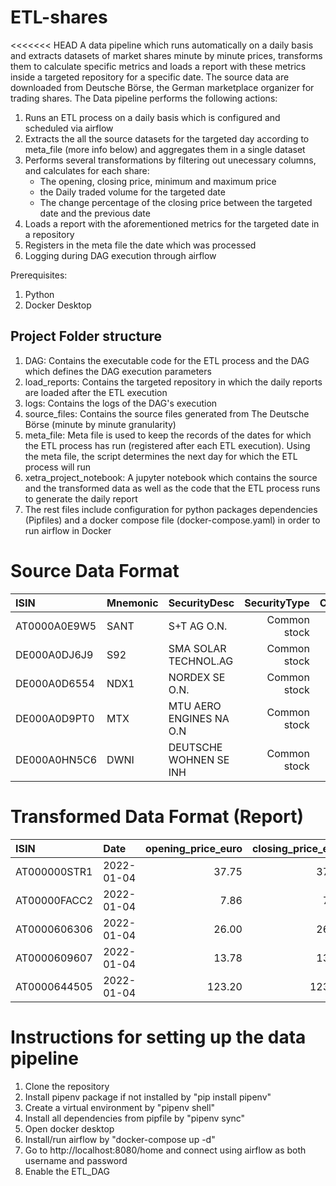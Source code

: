 # ETL-shares
<<<<<<< HEAD
A data pipeline which runs automatically on a daily basis and extracts datasets of market shares minute by minute prices, transforms them to calculate specific metrics and loads a report with these metrics inside a targeted repository for a specific date.
The source data are downloaded from Deutsche Börse, the German marketplace organizer for trading shares.
The Data pipeline performs the following actions:
1. Runs an ETL process on a daily basis which is configured and scheduled via airflow
2. Extracts the all the source datasets for the targeted day according to meta_file (more info below) and aggregates them in a single dataset
3. Performs several transformations by filtering out unecessary columns, and calculates for each share:
   * The opening, closing price, minimum and maximum price 
   * the Daily traded volume for the targeted date
   * The change percentage of the closing price between the targeted date and the previous date
4. Loads a report with the aforementioned metrics for the targeted date in a repository
5. Registers in the meta file the date which was processed
6. Logging during DAG execution through airflow

Prerequisites:
1. Python
2. Docker Desktop

## Project Folder structure

1. DAG: Contains the executable code for the ETL process and the DAG which defines the DAG execution parameters
2. load_reports: Contains the targeted repository in which the daily reports are loaded after the ETL execution
3. logs: Contains the logs of the DAG's execution
4. source_files: Contains the source files generated from The Deutsche Börse (minute by minute granularity)
5. meta_file: Meta file is used to keep the records of the dates for which the ETL process has run (registered after each ETL execution). Using the meta file, the script determines the next day for which the ETL process will run
6. xetra_project_notebook: A jupyter notebook which contains the source and the transformed data as well as the code that the ETL process runs to generate the daily report
7. The rest files include configuration for python packages dependencies (Pipfiles) and a docker compose file (docker-compose.yaml) in order to run airflow in Docker

# Source Data Format

| ISIN         | Mnemonic | SecurityDesc            | SecurityType | Currency | SecurityID |       Date |  Time | StartPrice | MaxPrice | MinPrice | EndPrice | TradedVolume | NumberOfTrades |
|:-------------|:---------|:------------------------|-------------:|---------:|-----------:|-----------:|------:|-----------:|---------:|---------:|---------:|-------------:|---------------:|
| AT0000A0E9W5 | SANT     | S+T AG O.N.             | Common stock |      EUR |    2504159 | 2022-01-03 | 08:00 |     14.760 |   14.760 |   14.750 |   14.750 |         4414 |              2 |
| DE000A0DJ6J9 | S92      | SMA SOLAR TECHNOL.AG    | Common stock |      EUR |    2504287 | 2022-01-03 | 08:00 |     37.640 |   37.660 |   37.600 |   37.660 |         1649 |              3 |
| DE000A0D6554 | NDX1     | NORDEX SE O.N.          | Common stock |      EUR |    2504290 | 2022-01-03 | 08:00 |     13.990 |   14.030 |   13.940 |   13.960 |        23011 |             36 |
| DE000A0D9PT0 | MTX      | MTU AERO ENGINES NA O.N | Common stock |      EUR |    2504297 | 2022-01-03 | 08:00 |    180.000 |  180.050 |  179.500 |  179.500 |         2308 |             22 |
| DE000A0HN5C6 | DWNI     | DEUTSCHE WOHNEN SE INH  | Common stock |      EUR |    2504314 | 2022-01-03 | 08:00 |     37.280 |   37.280 |   37.280 |   37.280 |         2897 |              1 |

# Transformed Data Format (Report)

| ISIN         | Date       | opening_price_euro | closing_price_euro | minimum_price_euro | maximum_price_euro | daily_traded_volume | change_prev_closing_% |
|:-------------|:-----------|-------------------:|-------------------:|-------------------:|-------------------:|--------------------:|----------------------:|
| AT000000STR1 | 2022-01-04 |              37.75 |              37.85 |              37.75 |              37.85 |                  27 |                  1.20 |
| AT00000FACC2 | 2022-01-04 |               7.86 |               7.79 |               7.79 |               7.95 |                 681 |                  1.83 |
| AT0000606306 | 2022-01-04 |              26.00 |              26.80 |              26.00 |              26.80 |                 339 |                  3.63 |
| AT0000609607 | 2022-01-04 |              13.78 |              13.72 |              13.72 |              13.78 |                 400 |                  0.59 |
| AT0000644505 | 2022-01-04 |             123.20 |             123.20 |             123.20 |             123.20 |                  13 |                  3.53 |

# Instructions for setting up the data pipeline
1. Clone the repository
2. Install pipenv package if not installed by "pip install pipenv"
3. Create a virtual environment by "pipenv shell"
4. Install all dependencies from pipfile by "pipenv sync"
5. Open docker desktop
6. Install/run airflow by "docker-compose up -d"
7. Go to http://localhost:8080/home and connect using airflow as both username and password
8. Enable the ETL_DAG
